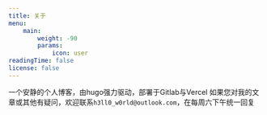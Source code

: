 ```yaml
---
title: 关于
menu:
    main: 
        weight: -90
        params:
            icon: user
readingTime: false
license: false
---
```

一个安静的个人博客，由hugo强力驱动，部署于Gitlab与Vercel
如果您对我的文章或其他有疑问，欢迎联系`h3ll0_w0rld@outlook.com`，在每周六下午统一回复